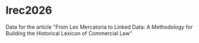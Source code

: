 # lrec2026
Data for the article "From Lex Mercatoria to Linked Data: A Methodology for Building the Historical Lexicon of Commercial Law"
